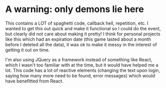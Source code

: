 # A warning: only demons lie here
This contains a LOT of spaghetti code, callback hell, repetition, etc. I wanted to get this out quick and make it functional so I could do the event, but clearly did not care about making it pretty! I think for personal projects like this which had an expiration date (this game lasted about a month before I deleted all the data), it was ok to make it messy in the interest of getting it out on time.

I'm also using JQuery as a framework instead of something like React, which I wasn't too familiar with at the time, but it would have helped me a lot. This code has a lot of reactive elements (changing the text upon login, saying how many more need to be found, error messages) which would have benefitted from React.
